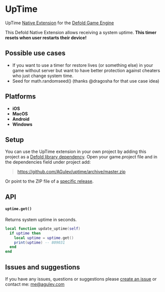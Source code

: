 # UpTime

UpTime [Native Extension](https://www.defold.com/manuals/extensions/) for the [Defold Game Engine](https://www.defold.com) 

This Defold Native Extension allows receiving a system uptime.
**This timer resets when user restarts their device!**

## Possible use cases

* If you want to use a timer for restore lives (or something else) in your game without server but want to have better protection against cheaters who just change system time.
* Seed for math.randomseed() (thanks @dragosha for that use case idea)

## Platforms

* **iOS**
* **MacOS**
* **Android**
* **Windows**

## Setup

You can use the UpTime extension in your own project by adding this project as a [Defold library dependency](https://www.defold.com/manuals/libraries/). Open your game.project file and in the dependencies field under project add:

> https://github.com/AGulev/uptime/archive/master.zip

Or point to the ZIP file of a [specific release](https://github.com/AGulev/uptime/releases).

## API

#### `uptime.get()`

Returns system uptime in seconds.

```lua
local function update_uptime(self)
  if uptime then
    local uptime = uptime.get()
    print(uptime) -- 809031
  end
end

```

## Issues and suggestions

If you have any issues, questions or suggestions please [create an issue](https://github.com/AGulev/uptime/issues) or contact me: me@agulev.com

